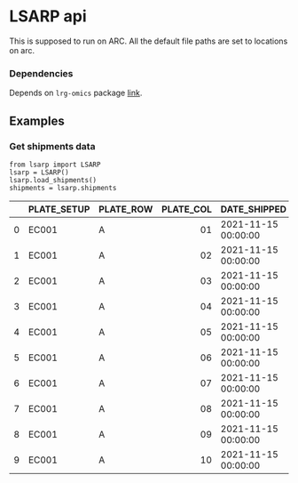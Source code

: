 # LSARP api

This is supposed to run on ARC. All the default file paths are set to locations on arc.

### Dependencies

Depends on `lrg-omics` package [link](https://github.com/LSARP/lrg-omics).

## Examples


### Get shipments data

    from lsarp import LSARP
    lsarp = LSARP()
    lsarp.load_shipments()
    shipments = lsarp.shipments


|    | PLATE_SETUP   | PLATE_ROW   |   PLATE_COL | DATE_SHIPPED        | PLATE   | RPT   | ORGANISM   | ISOLATE_NBR   | BI_NBR     | ORGANISM_ORIG   | SHIPMENT_FILE                      |
|---:|:--------------|:------------|------------:|:--------------------|:--------|:------|:-----------|:--------------|:-----------|:----------------|:-----------------------------------|
|  0 | EC001         | A           |          01 | 2021-11-15 00:00:00 | EC001   | R0    | EC         | ATCC_25922    |            | EC              | EC001_20211115_LSARP_Shipment.xlsx |
|  1 | EC001         | A           |          02 | 2021-11-15 00:00:00 | EC001   | R0    | EC         | BI_10_0005    | BI_10_0005 | EC              | EC001_20211115_LSARP_Shipment.xlsx |
|  2 | EC001         | A           |          03 | 2021-11-15 00:00:00 | EC001   | R0    | EC         | BI_10_0006    | BI_10_0006 | EC              | EC001_20211115_LSARP_Shipment.xlsx |
|  3 | EC001         | A           |          04 | 2021-11-15 00:00:00 | EC001   | R0    | EC         | BI_10_0007    | BI_10_0007 | EC              | EC001_20211115_LSARP_Shipment.xlsx |
|  4 | EC001         | A           |          05 | 2021-11-15 00:00:00 | EC001   | R0    | EC         | BI_10_0008    | BI_10_0008 | EC              | EC001_20211115_LSARP_Shipment.xlsx |
|  5 | EC001         | A           |          06 | 2021-11-15 00:00:00 | EC001   | R0    | EC         | BI_10_0013    | BI_10_0013 | EC              | EC001_20211115_LSARP_Shipment.xlsx |
|  6 | EC001         | A           |          07 | 2021-11-15 00:00:00 | EC001   | R0    | EC         | BI_10_0014    | BI_10_0014 | EC              | EC001_20211115_LSARP_Shipment.xlsx |
|  7 | EC001         | A           |          08 | 2021-11-15 00:00:00 | EC001   | R0    | EC         | BI_10_0016    | BI_10_0016 | EC              | EC001_20211115_LSARP_Shipment.xlsx |
|  8 | EC001         | A           |          09 | 2021-11-15 00:00:00 | EC001   | R0    | EC         | BI_10_0017    | BI_10_0017 | EC              | EC001_20211115_LSARP_Shipment.xlsx |
|  9 | EC001         | A           |          10 | 2021-11-15 00:00:00 | EC001   | R0    | EC         | BI_10_0020    | BI_10_0020 | EC              | EC001_20211115_LSARP_Shipment.xlsx |
